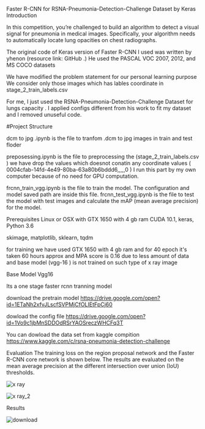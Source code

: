 Faster R-CNN for RSNA-Pneumonia-Detection-Challenge Dataset by Keras
Introduction


In this competition, you’re challenged to build an algorithm to detect a visual signal for pneumonia in medical images. Specifically, your algorithm needs to automatically locate lung opacities on chest radiographs.


The original code of Keras version of Faster R-CNN I used was written by yhenon (resource link: GitHub .) He used the PASCAL VOC 2007, 2012, and MS COCO datasets


We have modified the problem statement for our personal learning purpose 
We consider only those images which has lables coordinate in stage_2_train_labels.csv 

For me, I just used the  RSNA-Pneumonia-Detection-Challenge Dataset for lungs capacity . I applied configs different from his work to fit my dataset and I removed unuseful code.

#Project Structure


dcm to jpg .ipynb  is the file to tranfom .dcm to jpg images in train and test floder 

preposessing.ipynb is the file to preprocessing the  (stage_2_train_labels.csv ) we have drop the values which doesnot conatin any coordinate values ( 0004cfab-14fd-4e49-80ba-63a80b6bddd6,,,,,0 ) I run this part by my own computer because of no need for GPU computation.


frcnn_train_vgg.ipynb is the file to train the model. The configuration and model saved path are inside this file. frcnn_test_vgg.ipynb is the file to test the model with test images and calculate the mAP (mean average precision) for the model. 


Prerequisites
Linux or OSX with GTX 1650 with 4 gb ram 
CUDA 10.1, keras, Python 3.6

skimage, matplotlib, sklearn, tqdm

for training we have used GTX 1650 with 4 gb ram and for 40 epoch it's taken 60 hours approx and  MPA score is 0.16 due to less amount of data and base model (vgg-16 ) is not trained on such type of x ray image 


Base Model Vgg16 

Its a one stage  faster rcnn tranning  model 



download the pretrain model https://drive.google.com/open?id=1ETaNh2xfvJLscfSVPMjCfOLIEtFpCj60

dowload the config file https://drive.google.com/open?id=1Vo9c1jbMnSDDOdRSrYAOSreczWHCFq3T






You can dowload the data set from kaggle compition 
https://www.kaggle.com/c/rsna-pneumonia-detection-challenge


Evaluation
The training loss on the region proposal network and the Faster R-CNN core network is shown below. The results are evaluated on the mean average precision at the different intersection over union (IoU) thresholds. 

![x ray](https://user-images.githubusercontent.com/45600643/73590123-a80f9280-4504-11ea-890e-b8b9630ac0cd.png)

![x ray_2](https://user-images.githubusercontent.com/45600643/73590132-b52c8180-4504-11ea-906c-7c2e1f395ac8.png)



Results 

![download](https://user-images.githubusercontent.com/45600643/73592380-ba4afa00-451f-11ea-859a-3f10f3b0f365.png)




